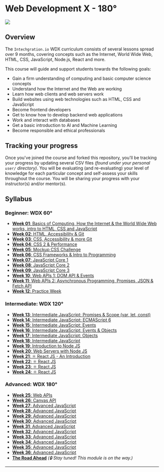 # Web Development X - 180°

![](assets/syllabus.jpg)

## Overview 

  The `Intechgration.io` WDX curriculum consists of several lessons spread over 9 months, covering concepts such as the Internet, World Wide Web, HTML, CSS, JavaScript, Node.js, React and more.

  This course will guide and support students towards the following goals:

  - Gain a firm understanding of computing and basic computer science concepts
  - Understand how the Internet and the Web are working
  - Learn how web clients and web servers work
  - Build websites using web technologies such as HTML, CSS and JavaScript
  - Become frontend developers
  - Get to know how to develop backend web applications
  - Work and interact with databases
  - Get a basic introduction to AI and Machine Learning
  - Become responsible and ethical professionals 

## Tracking your progress

  Once you've joined the course and forked this repository, you'll be tracking your progress by updating several CSV files _(found under your personal `user/` directory)_. You will be evaluating (and re-evaluating) your level of knowledge for each particular concept and self-assess your skills throughout the course. You will be sharing your progress with your instructor(s) and/or mentor(s).

## Syllabus

### Beginner: WDX 60°

  - [**Week 01**: Basics of Computing, How the Internet & the World Wide Web works, intro to HTML, CSS and JavaScript](week01/index.md)
  - [**Week 02**: HTML, Accessibility & Git](week02/index.md)
  - [**Week 03**: CSS, Accessibility & more Git](week03/index.md)
  - [**Week 04**: CSS 2 & Performance](week04/index.md)
  - [**Week 05**: Mockup CSS Challenge](week05/index.md)
  - [**Week 06**: CSS Frameworks & Intro to Programming](week06/index.md)
  - [**Week 07**: JavaScript Core 1](week07/index.md)
  - [**Week 08**: JavaScript Core 2](week08/index.md)
  - [**Week 09**: JavaScript Core 3](week09/index.md)
  - [**Week 10**: Web APIs 1: DOM API & Events](week10/index.md)
  - [**Week 11**: Web APIs 2: Asynchronous Programming, Promises, JSON & Fetch API](week11/index.md)
  - [**Week 12**: Practice Week](week12/index.md)

### Intermediate: WDX 120°

  - [**Week 13**: Intermediate JavaScript: Promises & Scope (var, let, const)](week13/index.md)
  - [**Week 14**: Intermediate JavaScript: ECMAScript 6](week14/index.md)
  - [**Week 15**: Intermediate JavaScript: Events](week15/index.md)
  - [**Week 16**: Intermediate JavaScript: Events & Objects](week16/index.md)
  - [**Week 17**: Intermediate JavaScript: Objects](week17/index.md)
  - [**Week 18**: Intermediate JavaScript](week18/index.md)
  - [**Week 19**: Introduction to Node JS](week19/index.md)
  - [**Week 20**: Web Servers with Node JS](week20/index.md)
  - [**Week 21**: ⚛️ React JS - An Introduction](week21/index.md)
  - [**Week 22**: ⚛️ React JS](week22/index.md)
  - [**Week 23**: ⚛️ React JS](week23/index.md)
  - [**Week 24**: ⚛️ React JS](week24/index.md)

### Advanced: WDX 180°

  - [**Week 25**: Web APIs](week25/index.md)
  - [**Week 26**: Canvas API](week26/index.md)
  - [**Week 27**: Advanced JavaScript](week27/index.md)
  - [**Week 28**: Advanced JavaScript](week28/index.md)
  - [**Week 29**: Advanced JavaScript](week29/index.md)
  - [**Week 30**: Advanced JavaScript](week30/index.md)
  - [**Week 31**: Advanced JavaScript](week31/index.md)
  - [**Week 32**: Advanced JavaScript](week32/index.md)
  - [**Week 33**: Advanced JavaScript](week33/index.md)
  - [**Week 34**: Advanced JavaScript](week34/index.md)
  - [**Week 35**: Advanced JavaScript](week35/index.md)
  - [**Week 36**: Advanced JavaScript](week36/index.md)
  - [**The Road Ahead**](#week37/index.md) _(🔒 Stay tuned! This module is on the way.)_

---

<!-- COMMENTS: -->
<script src="https://utteranc.es/client.js"
  repo="in-tech-gration/WDX-180"
  issue-term="pathname"
  theme="github-dark"
  crossorigin="anonymous"
  async>
</script>
